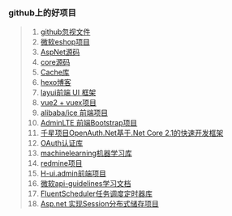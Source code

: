 ### github上的好项目
> 1. [github忽视文件](https://github.com/github/gitignore)
> 2. [微软eshop项目](https://github.com/dotnet-architecture/eShopOnContainers)
> 3. [AspNet源码](https://github.com/aspnet/AspNetCore)
> 4. [core源码](https://github.com/dotnet/corefx)
> 5. [Cache库](https://github.com/MichaCo/CacheManager)
> 6. [hexo博客](https://github.com/ppoffice/hexo-theme-hueman)
> 7. [layui前端 UI 框架](https://github.com/sentsin/layui)
> 8. [vue2 + vuex项目](https://github.com/bailicangdu/vue2-elm)
> 9. [alibaba/ice 前端项目](https://github.com/alibaba/ice)
> 10. [AdminLTE 前端Bootstrap项目](https://github.com/ColorlibHQ/AdminLTE)
> 11. [千星项目OpenAuth.Net基于.Net Core 2.1的快速开发框架](https://github.com/yubaolee/OpenAuth.Core)
> 12. [OAuth认证库](https://github.com/aspnet-contrib/AspNet.Security.OAuth.Providers)
> 13. [machinelearning机器学习库](https://github.com/dotnet/machinelearning)
> 14. [redmine项目](https://github.com/redmine/redmine)
> 15. [H-ui.admin前端项目](https://github.com/jackying/H-ui.admin)
> 16. [微软api-guidelines学习文档](https://github.com/microsoft/api-guidelines)
> 17. [FluentScheduler任务调度定时器库](https://github.com/fluentscheduler/FluentScheduler)
> 18. [Asp.net 实现Session分布式储存项目](https://github.com/Emrys5/Asp.net-CustomSessionState)
